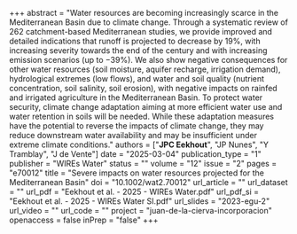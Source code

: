 +++
abstract = "Water resources are becoming increasingly scarce in the Mediterranean Basin due to climate change. Through a systematic review of 262 catchment-based Mediterranean studies, we provide improved and detailed indications that runoff is projected to decrease by 19%, with increasing severity towards the end of the century and with increasing emission scenarios (up to −39%). We also show negative consequences for other water resources (soil moisture, aquifer recharge, irrigation demand), hydrological extremes (low flows), and water and soil quality (nutrient concentration, soil salinity, soil erosion), with negative impacts on rainfed and irrigated agriculture in the Mediterranean Basin. To protect water security, climate change adaptation aiming at more efficient water use and water retention in soils will be needed. While these adaptation measures have the potential to reverse the impacts of climate change, they may reduce downstream water availability and may be insufficient under extreme climate conditions."
authors = ["**JPC Eekhout**", "JP Nunes", "Y Tramblay", "J de Vente"]
date = "2025-03-04"
publication_type = "1"
publisher = "WIREs Water"
status = ""
volume = "12"
issue = "2"
pages = "e70012"
title = "Severe impacts on water resources projected for the Mediterranean Basin"
doi = "10.1002/wat2.70012"
url_article = ""
url_dataset = ""
url_pdf = "Eekhout et al. - 2025 - WIREs Water.pdf"
url_pdf_si = "Eekhout et al. - 2025 - WIREs Water SI.pdf"
url_slides = "2023-egu-2"
url_video = ""
url_code = ""
project = "juan-de-la-cierva-incorporacion"
openaccess = false
inPrep = "false"
+++